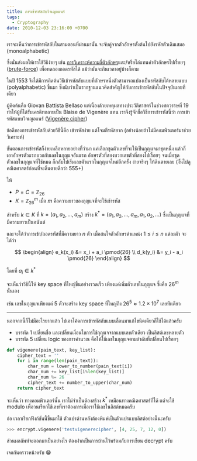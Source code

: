 ```yaml
---
title: การเข้ารหัสลับวิจเญอแนร์
tags:
  - Cryptography
date: 2010-12-03 23:16:00 +0700
---
```


เราจะเห็นว่าการเข้ารหัสลับในสามตอนที่ผ่านมานั้น จะจับคู่จากตัวอักษรตั้งต้นไปยังรหัสตัวเดิมเสมอ (monoalphabetic)

ซึ่งนั่นส่งผลให้เราใช้วิธีง่ายๆ เช่น [การวิเคราะห์ความถี่ตัวอักษร][frequency analysis]และ/หรือไล่แทนค่าตัวอักษรไปเรื่อยๆ ([brute-force][]) เพื่อทดลองถอดรหัสได้ แม้ว่ามันจะกินเวลาอยู่บ้างก็ตาม

ในปี 1553 จึงได้มีการคิดค้นวิธีเข้ารหัสลับแบบที่อักษรหนึ่งตัวสามารถแปลงเป็นรหัสลับได้หลายแบบ (polyalphabetic) ขึ้นมา ซึ่งนับว่าเป็นรากฐานแนวคิดสำคัญให้กับการเข้ารหัสลับในปัจจุบันเลยทีเดียว

ผู้คิดค้นคือ Giovan Battista Bellaso แต่เนื่องด้วยเหตุผลทางประวัติศาสตร์ในช่วงศตวรรษที่ 19 ทำให้ผู้ที่ได้รับเครดิทกลายเป็น Blaise de Vigenère แทน เราจึงรู้จักชื่อวิธีการเข้ารหัสนี้ว่า การเข้ารหัสแบบวิจเญอแนร์ ([Vigenère cipher][])

ข้อดีของการเข้ารหัสลับด้วยวิธีนี้คือ เข้ารหัสง่าย แต่โจมตีรหัสยาก (อย่างน้อยถ้าไม่มีคอมพิวเตอร์มาช่วยวิเคราะห์)

ขั้นตอนการเข้ารหัสก็ง่ายเหลือหลายอย่างที่ว่ามา แค่เลือกชุดตัวเลขที่จะใช้เป็นกุญแจมาชุดหนึ่ง แล้วก็เอาอักษรตัวแรกบวกกับเลขในกุญแจอันแรก อักษรตัวที่สองบวกเลขตัวที่สองไปเรื่อยๆ จนเมื่อชุดตัวเลขในกุญแจที่ใช้หมด ก็กลับไปเริ่มเลขตัวแรกในกุญแจใหม่อีกครั้ง ง่ายจริงๆ ให้ดินตายเลย (งั้นไปดูคณิตศาสตร์ก่อนที่จะดิ้นตายดีกว่า 555+)

ให้

- $P = C = \mathbb{Z}_{26}$
- $K = \mathbb{Z}_{26}^m$ เมื่อ $m$ คือความยาวของกุญแจที่จะใช้เข้ารหัส

สำหรับ $k \in K$ ที่ $k = (a_1, a_2, \dots, a_m)$ สร้าง $k^* = (a_1, a_2, \dots, a_m, a_1, a_2, \dots)$ ซึ่งเป็นกุญแจที่มีความยาวเป็นอนันต์

และจะได้ว่าการเข้า/ถอดรหัสที่มีความยาว $n$ ตัว เมื่อสนใจตัวอักษรตำแหน่ง $1 \le i \le n$ แต่ละตัว จะได้ว่า

$$
\begin{align}
e_k(x_i) &= x_i + a_i  \pmod{26} \\
d_k(y_i) &= y_i - a_i  \pmod{26}
\end{align}
$$

โดยที่ $a_i \in k^*$

จะเห็นว่าวิธีนี้ให้ key space ที่ใหญ่ขึ้นอย่างรวดเร็ว เพียงแค่เพิ่มตัวเลขในกุญแจ ซึ่งคือ $26^m$ นั่นเอง

เช่น เลขในกุญแจเพียงแค่ $5$ ตัวจะสร้าง key space ที่ใหญ่ถึง $26^5 \approx 1.2 \times 10^7$ เลยทีเเดียว

---

นอกจากนี้ก็ไม่มีอะไรยากแล้ว ไปเอาโค้ดการเข้ารหัสลับแบบเลื่อนมาแก้ไขนิดเดียวก็ใช้ได้แล้วครับ

- บรรทัด 1 เปลี่ยนชื่อ และเปลี่ยนเงื่อนไขการใช้กุญแจจากแบบเลขตัวเดียว เป็นลิสต์เลขหลายตัว
- บรรทัด 5 เปลี่ยน logic ของการคำนวณ คือให้ใช้เลขในกุญแจตามลำดับที่เปลี่ยนไปเรื่อยๆ

``` python
def vigenere(pain_text, key_list):
    cipher_text = ''
    for i in range(len(pain_text)):
        char_num = lower_to_number(pain_text[i])
        char_num += key_list[i%len(key_list)]
        char_num %= 26
        cipher_text += number_to_upper(char_num)
    return cipher_text
```

จะเห็นว่า ทางคอมพิวเตอร์นั้น เราไม่จำเป็นต้องสร้าง $k^*$ เหมือนทางคณิตศาสตร์ก็ได้ แต่จะใช้ modulo เพื่อวนเรียกใช้เลขที่เราต้องการเมื่อเราใช้เลขในลิสต์หมดครับ

อ๋อ เวลาเรียกฟังก์ชันนี้ขึ้นมาใช้ ตัวแปรด้านหลังต้องพิมพ์เป็นตัวแปรแบบลิสต์อย่างนี้นะครับ

``` python
>>> encrypt.vigenere('testvigenerecipher', [4, 25, 7, 12, 0])
```

ส่วนผลลัพท์จะออกมาเป็นอย่างไร ต้องฝากเป็นการบ้านไว้พร้อมกับการเขียน decrypt ครับ

เจอกันคราวหน้าครับ 😁


[frequency analysis]: //en.wikipedia.org/wiki/Frequency_analysis
[brute-force]: //en.wikipedia.org/wiki/Brute-force_attack
[Vigenère cipher]: //en.wikipedia.org/wiki/Vigen%C3%A8re_cipher

